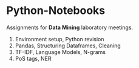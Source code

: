 # Python-Notebooks

Assignments for **Data Mining** laboratory meetings.

1. Environment setup, Python revision
2. Pandas, Structuring Dataframes, Cleaning
3. TF-IDF, Language Models, N-grams
4. PoS tags, NER
